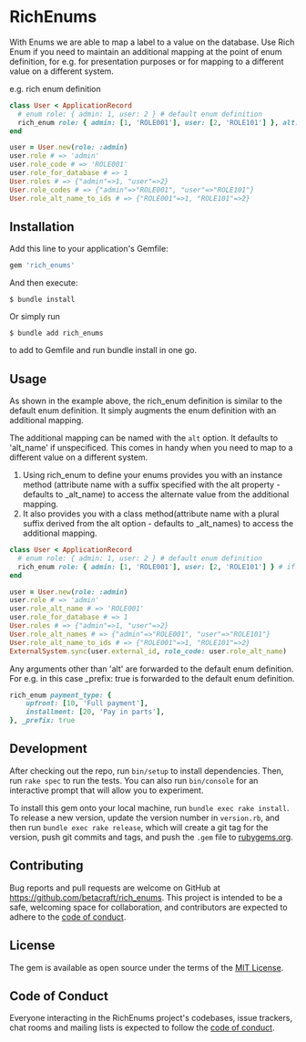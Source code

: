# RichEnums

With Enums we are able to map a label to a value on the database.
Use Rich Enum if you need to maintain an additional mapping at the point of enum definition,
for e.g. for presentation purposes or for mapping to a different value on a different system.

e.g. rich enum definition
```ruby
class User < ApplicationRecord
  # enum role: { admin: 1, user: 2 } # default enum definition
  rich_enum role: { admin: [1, 'ROLE001'], user: [2, 'ROLE101'] }, alt: 'code'
end

user = User.new(role: :admin)
user.role # => 'admin'
user.role_code # => 'ROLE001'
user.role_for_database # => 1
User.roles # => {"admin"=>1, "user"=>2}
User.role_codes # => {"admin"=>"ROLE001", "user"=>"ROLE101"}
User.role_alt_name_to_ids # => {"ROLE001"=>1, "ROLE101"=>2}

```

## Installation

Add this line to your application's Gemfile:

```ruby
gem 'rich_enums'
```

And then execute:

    $ bundle install

Or simply run 

    $ bundle add rich_enums
to add to Gemfile and run bundle install in one go.


## Usage
As shown in the example above, the rich_enum definition is similar to the default enum definition.
It simply augments the enum definition with an additional mapping.

The additional mapping can be named with the `alt` option. It defaults to 'alt_name' if unspecificed.
This comes in handy when you need to map to a different value on a different system.

1. Using rich_enum to define your enums provides you with an instance method (attribute name with a suffix specified with the alt property - defaults to _alt_name) to access the alternate value from the additional mapping.
2. It also provides you with a class method(attribute name with a plural suffix derived from the alt option - defaults to _alt_names) to access the additional mapping.


```ruby
class User < ApplicationRecord
  # enum role: { admin: 1, user: 2 } # default enum definition
  rich_enum role: { admin: [1, 'ROLE001'], user: [2, 'ROLE101'] } # if alt is not specified, it defaults to 'alt_name'
end

user = User.new(role: :admin)
user.role # => 'admin'
user.role_alt_name # => 'ROLE001'
user.role_for_database # => 1
User.roles # => {"admin"=>1, "user"=>2}
User.role_alt_names # => {"admin"=>"ROLE001", "user"=>"ROLE101"}
User.role_alt_name_to_ids # => {"ROLE001"=>1, "ROLE101"=>2}
ExternalSystem.sync(user.external_id, role_code: user.role_alt_name)
```
Any arguments other than 'alt' are forwarded to the default enum definition.
For e.g. in this case _prefix: true is forwarded to the default enum definition.
```ruby
rich_enum payment_type: {
    upfront: [10, 'Full payment'],
    installment: [20, 'Pay in parts'],
}, _prefix: true
```

## Development

After checking out the repo, run `bin/setup` to install dependencies. Then, run `rake spec` to run the tests. You can also run `bin/console` for an interactive prompt that will allow you to experiment.

To install this gem onto your local machine, run `bundle exec rake install`. To release a new version, update the version number in `version.rb`, and then run `bundle exec rake release`, which will create a git tag for the version, push git commits and tags, and push the `.gem` file to [rubygems.org](https://rubygems.org).

## Contributing

Bug reports and pull requests are welcome on GitHub at https://github.com/betacraft/rich_enums. This project is intended to be a safe, welcoming space for collaboration, and contributors are expected to adhere to the [code of conduct](https://github.com/betacraft/rich_enums/blob/master/CODE_OF_CONDUCT.md).


## License

The gem is available as open source under the terms of the [MIT License](https://opensource.org/licenses/MIT).

## Code of Conduct

Everyone interacting in the RichEnums project's codebases, issue trackers, chat rooms and mailing lists is expected to follow the [code of conduct](https://github.com/[USERNAME]/rich_enums/blob/master/CODE_OF_CONDUCT.md).
